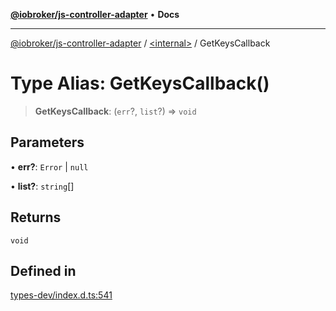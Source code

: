 [**@iobroker/js-controller-adapter**](../../README.md) • **Docs**

***

[@iobroker/js-controller-adapter](../../globals.md) / [\<internal\>](../README.md) / GetKeysCallback

# Type Alias: GetKeysCallback()

> **GetKeysCallback**: (`err`?, `list`?) => `void`

## Parameters

• **err?**: `Error` \| `null`

• **list?**: `string`[]

## Returns

`void`

## Defined in

[types-dev/index.d.ts:541](https://github.com/ioBroker/ioBroker.js-controller/blob/b499d83cda369ad8a77cd1584bbda2b5b44bf993/packages/types-dev/index.d.ts#L541)
